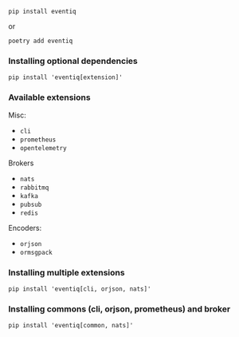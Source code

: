 ```shell
pip install eventiq
```
or

```shell
poetry add eventiq
```

### Installing optional dependencies

```shell
pip install 'eventiq[extension]'
```

### Available extensions

Misc:

- `cli`
- `prometheus`
- `opentelemetry`

Brokers

- `nats`
- `rabbitmq`
- `kafka`
- `pubsub`
- `redis`

Encoders:

- `orjson`
- `ormsgpack`


### Installing multiple extensions

```shell
pip install 'eventiq[cli, orjson, nats]'
```

### Installing commons (cli, orjson, prometheus) and broker

```shell
pip install 'eventiq[common, nats]'
```